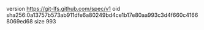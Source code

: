 version https://git-lfs.github.com/spec/v1
oid sha256:0a13757b573ab911dfe6a80249bd4ce1b17e80aa993c3d4f660c41668069ed68
size 993
